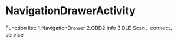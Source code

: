 # NavigationDrawerActivity
Function list:
1.NavigationDrawer
2.OBD2 Info
3.BLE Scan、connect、service

